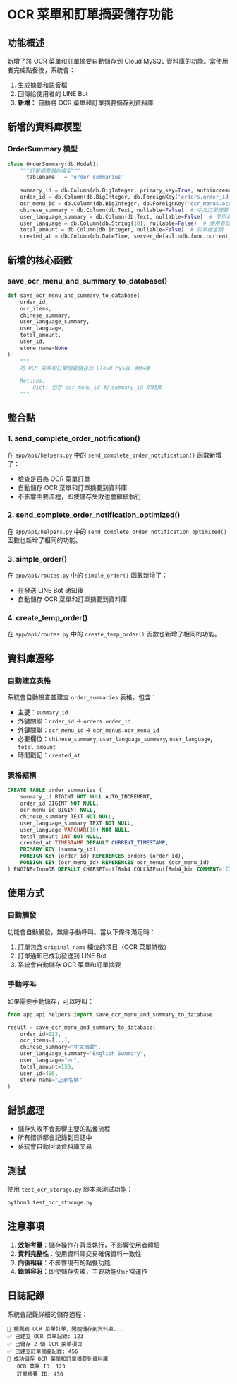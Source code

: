# OCR 菜單和訂單摘要儲存功能

## 功能概述

新增了將 OCR 菜單和訂單摘要自動儲存到 Cloud MySQL 資料庫的功能。當使用者完成點餐後，系統會：

1. 生成摘要和語音檔
2. 回傳給使用者的 LINE Bot
3. **新增：** 自動將 OCR 菜單和訂單摘要儲存到資料庫

## 新增的資料庫模型

### OrderSummary 模型

```python
class OrderSummary(db.Model):
    """訂單摘要儲存模型"""
    __tablename__ = 'order_summaries'
    
    summary_id = db.Column(db.BigInteger, primary_key=True, autoincrement=True)
    order_id = db.Column(db.BigInteger, db.ForeignKey('orders.order_id'), nullable=False)
    ocr_menu_id = db.Column(db.BigInteger, db.ForeignKey('ocr_menus.ocr_menu_id'), nullable=True)
    chinese_summary = db.Column(db.Text, nullable=False)  # 中文訂單摘要
    user_language_summary = db.Column(db.Text, nullable=False)  # 使用者語言訂單摘要
    user_language = db.Column(db.String(10), nullable=False)  # 使用者語言代碼
    total_amount = db.Column(db.Integer, nullable=False)  # 訂單總金額
    created_at = db.Column(db.DateTime, server_default=db.func.current_timestamp())
```

## 新增的核心函數

### save_ocr_menu_and_summary_to_database()

```python
def save_ocr_menu_and_summary_to_database(
    order_id, 
    ocr_items, 
    chinese_summary, 
    user_language_summary, 
    user_language, 
    total_amount, 
    user_id, 
    store_name=None
):
    """
    將 OCR 菜單和訂單摘要儲存到 Cloud MySQL 資料庫
    
    Returns:
        dict: 包含 ocr_menu_id 和 summary_id 的結果
    """
```

## 整合點

### 1. send_complete_order_notification()

在 `app/api/helpers.py` 中的 `send_complete_order_notification()` 函數新增了：

- 檢查是否為 OCR 菜單訂單
- 自動儲存 OCR 菜單和訂單摘要到資料庫
- 不影響主要流程，即使儲存失敗也會繼續執行

### 2. send_complete_order_notification_optimized()

在 `app/api/helpers.py` 中的 `send_complete_order_notification_optimized()` 函數也新增了相同的功能。

### 3. simple_order()

在 `app/api/routes.py` 中的 `simple_order()` 函數新增了：

- 在發送 LINE Bot 通知後
- 自動儲存 OCR 菜單和訂單摘要到資料庫

### 4. create_temp_order()

在 `app/api/routes.py` 中的 `create_temp_order()` 函數也新增了相同的功能。

## 資料庫遷移

### 自動建立表格

系統會自動檢查並建立 `order_summaries` 表格，包含：

- 主鍵：`summary_id`
- 外鍵關聯：`order_id` → `orders.order_id`
- 外鍵關聯：`ocr_menu_id` → `ocr_menus.ocr_menu_id`
- 必要欄位：`chinese_summary`, `user_language_summary`, `user_language`, `total_amount`
- 時間戳記：`created_at`

### 表格結構

```sql
CREATE TABLE order_summaries (
    summary_id BIGINT NOT NULL AUTO_INCREMENT,
    order_id BIGINT NOT NULL,
    ocr_menu_id BIGINT NULL,
    chinese_summary TEXT NOT NULL,
    user_language_summary TEXT NOT NULL,
    user_language VARCHAR(10) NOT NULL,
    total_amount INT NOT NULL,
    created_at TIMESTAMP DEFAULT CURRENT_TIMESTAMP,
    PRIMARY KEY (summary_id),
    FOREIGN KEY (order_id) REFERENCES orders (order_id),
    FOREIGN KEY (ocr_menu_id) REFERENCES ocr_menus (ocr_menu_id)
) ENGINE=InnoDB DEFAULT CHARSET=utf8mb4 COLLATE=utf8mb4_bin COMMENT='訂單摘要';
```

## 使用方式

### 自動觸發

功能會自動觸發，無需手動呼叫。當以下條件滿足時：

1. 訂單包含 `original_name` 欄位的項目（OCR 菜單特徵）
2. 訂單通知已成功發送到 LINE Bot
3. 系統會自動儲存 OCR 菜單和訂單摘要

### 手動呼叫

如果需要手動儲存，可以呼叫：

```python
from app.api.helpers import save_ocr_menu_and_summary_to_database

result = save_ocr_menu_and_summary_to_database(
    order_id=123,
    ocr_items=[...],
    chinese_summary="中文摘要",
    user_language_summary="English Summary",
    user_language="en",
    total_amount=150,
    user_id=456,
    store_name="店家名稱"
)
```

## 錯誤處理

- 儲存失敗不會影響主要的點餐流程
- 所有錯誤都會記錄到日誌中
- 系統會自動回滾資料庫交易

## 測試

使用 `test_ocr_storage.py` 腳本來測試功能：

```bash
python3 test_ocr_storage.py
```

## 注意事項

1. **效能考量**：儲存操作在背景執行，不影響使用者體驗
2. **資料完整性**：使用資料庫交易確保資料一致性
3. **向後相容**：不影響現有的點餐功能
4. **錯誤容忍**：即使儲存失敗，主要功能仍正常運作

## 日誌記錄

系統會記錄詳細的儲存過程：

```
🔄 檢測到 OCR 菜單訂單，開始儲存到資料庫...
✅ 已建立 OCR 菜單記錄: 123
✅ 已儲存 2 個 OCR 菜單項目
✅ 已建立訂單摘要記錄: 456
🎉 成功儲存 OCR 菜單和訂單摘要到資料庫
   OCR 菜單 ID: 123
   訂單摘要 ID: 456
```
